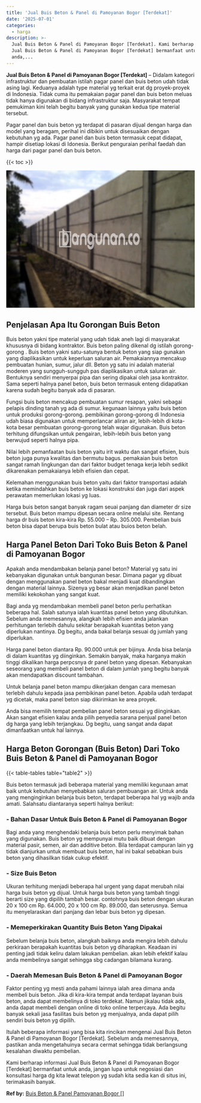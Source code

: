 ```yaml
---
title: 'Jual Buis Beton & Panel di Pamoyanan Bogor [Terdekat]'
date: '2025-07-01'
categories:
  - harga
description: >-
  Jual Buis Beton & Panel di Pamoyanan Bogor [Terdekat]. Kami berharap informasi
  Jual Buis Beton & Panel di Pamoyanan Bogor [Terdekat] bermanfaat untuk
  anda,...
---
```


**Jual Buis Beton & Panel di Pamoyanan Bogor \[Terdekat\]** – Didalam kategori infrastruktur dan pembuatan istilah pagar panel dan buis beton udah tidak asing lagi. Keduanya adalah type material yg terkait erat dg proyek-proyek di Indonesia. Tidak cuma itu pemakaian pagar panel dan buis beton meluas tidak hanya digunakan di bidang infrastruktur saja. Masyarakat tempat pemukiman kini telah begitu banyak yang gunakan kedua tipe material tersebut.

Pagar panel dan buis beton yg terdapat di pasaran dijual dengan harga dan model yang beragam, perihal ini dibikin untuk disesuaikan dengan kebutuhan yg ada. Pagar panel dan buis beton termasuk cepat didapat, hampir disetiap lokasi di Idonesia. Berikut penguraian perihal faedah dan harga dari pagar panel dan buis beton.

{{< toc >}}

![Jual Buis Beton & Panel di Pamoyanan Bogor [Terdekat]](/images/jual-panel-buis-beton-murah-37.png)

## Penjelasan Apa Itu Gorongan Buis Beton

Buis beton yakni tipe material yang udah tidak aneh lagi di masyarakat khususnya di bidang kontraktor. Buis beton paling dikenal dg istilah gorong-gorong . Buis beton yakni satu-satunya bentuk beton yang siap gunakan yang diaplikasikan untuk keperluan saluran air. Pemakaiannya mencakup pembuatan hunian, sumur, jalur dll. Beton yg satu ini adalah material moderen yang sungguh-sungguh pas diaplikasikan untuk saluran air. Bentuknya sendiri menyerpai pipa dan sering dipakai oleh jasa kontraktor. Sama seperti halnya panel beton, buis beton termasuk enteng didapatkan karena sudah begitu banyak ada di pasaran.

Fungsi buis beton mencakup pembuatan sumur resapan, yakni sebagai pelapis dinding tanah yg ada di sumur. kegunaan lainnya yaitu buis beton untuk produksi gorong-gorong. pembikinan gorong-gorong di Indonesia udah biasa digunakan untuk memperlancar aliran air, lebih-lebih di kota-kota besar pembuatan gorong-gorong telah wajar digunakan. Buis beton terhitung difungsikan untuk pengairan, lebih-lebih buis beton yang berwujud seperti halnya pipa.

Nilai lebih pemanfaatan buis beton yaitu irit waktu dan sangat efisien, buis beton juga punya kwalitas dan bermutu bagus. pemakaian buis beton sangat ramah lingkungan dan dari faktor budget tenaga kerja lebih sedikit dikarenakan pemakaianya lebih efisien dan cepat.

Kelemahan menggunakan buis beton yaitu dari faktor transportasi adalah ketika memindahkan buis beton ke lokasi konstruksi dan juga dari aspek perawatan memerlukan lokasi yg luas.

Harga buis beton sangat banyak ragam seuai panjang dan diameter dr size tersebut. Buis beton mampu dipesan secara online melalui site. Rentang harga dr buis beton kira-kira Rp. 55.000 – Rp. 305.000. Pembelian buis beton bisa dapat berupa buis beton bulat atau buios beton belah.

## Harga Panel Beton Dari Toko Buis Beton & Panel di Pamoyanan Bogor

Apakah anda mendambakan belanja panel beton? Material yg satu ini kebanyakan digunakan untuk bangunan besar. Dimana pagar yg dibuat dengan menggunakan panel beton bakal menjadi kuat dibandingkan dengan material lainnya. Sizenya yg besar akan menjadikan panel beton memiliki kekokohan yang sangat kuat.

Bagi anda yg mendambakan membeli panel beton perlu perhatikan beberapa hal. Salah satunya ialah kuantitas panel beton yang dibutuhkan. Sebelum anda memesannya, alangkah lebih efisien anda jalankan perhitungan terlebih dahulu sekitar berapakah kuantitas beton yang diperlukan nantinya. Dg begitu, anda bakal belanja sesuai dg jumlah yang diperlukan.

Harga panel beton diantara Rp. 90.000 untuk per bijinya. Anda bisa belanja di dalam kuantitas yg diinginkan. Semakin banyak, maka harganya makin tinggi dikalikan harga perpcsnya dr panel beton yang dipesan. Kebanyakan seseorang yang membeli panel beton di dalam jumlah yang begitu banyak akan mendapatkan discount tambahan.

Untuk belanja panel beton mampu dikerjakan dengan cara memesan terlebih dahulu kepada jasa pembikinan panel beton. Apabila udah terdapat yg dicetak, maka panel beton siap dikirimkan ke area proyek.

Anda bisa memilih tempat pembelian panel beton sesuai yg diinginkan. Akan sangat efisien kalau anda pilih penyedia sarana penjual panel beton dg harga yang lebih terjangkau. Dg begitu, uang sangat anda dapat dimanfaatkan untuk hal lainnya.

## Harga Beton Gorongan (Buis Beton) Dari Toko Buis Beton & Panel di Pamoyanan Bogor

{{< table-tables table="table2" >}}

Buis beton termasuk jadi beberapa material yang memiliki kegunaan amat baik untuk kebutuhan menyebabkan saluran pembuangan air. Untuk anda yang menginginkan belanja buis beton, terdapat beberapa hal yg wajib anda amati. Salahsatu diantaranya seperti halnya berikut:

### \- Bahan Dasar Untuk Buis Beton & Panel di Pamoyanan Bogor

Bagi anda yang menghendaki belanja buis beton perlu menyimak bahan yang digunakan. Buis beton yg mempunyai mutu baik dibuat dengan material pasir, semen, air dan additive beton. Bila terdapat campuran lain yg tidak dianjurkan untuk membuat buis beton, hal ini bakal sebabkan buis beton yang dihasilkan tidak cukup efektif.

### \- Size Buis Beton

Ukuran terhitung menjadi beberapa hal urgent yang dapat merubah nilai harga buis beton yg dijual. Untuk harga buis beton yang tambah tinggi berarti size yang dipilih tambah besar. contohnya buis beton dengan ukuran 20 x 100 cm Rp. 64.000, 20 x 100 cm Rp. 89.000, dan seterusnya. Semua itu menyelaraskan dari panjang dan lebar buis beton yg dipesan.

### \- Memeperkirakan Quantity Buis Beton Yang Dipakai

Sebelum belanja buis beton, alangkah baiknya anda mengira lebih dahulu perkiraan berapakah kuantitas buis beton yg diharapkan. Keadaan ini penting jadi tidak keliru dalam lakukan pembelian. akan lebih efektif kalau anda membelinya sangat sehingga sbg cadangan bilamana kurang.

### \- Daerah Memesan Buis Beton & Panel di Pamoyanan Bogor

Faktor penting yg mesti anda pahami lainnya ialah area dimana anda membeli buis beton. Jika di kira-kira tempat anda terdapat layanan buis beton, anda dapat membelinya di toko terdekat. Namun jikalau tidak ada, anda dapat membeli dengan online di toko online terpercaya. Ada begitu banyak sekali jasa fasilitas buis beton yg menjualnya, anda dapat pilih sendiri buis beton yg dipilih.

Itulah beberapa informasi yang bisa kita rincikan mengenai Jual Buis Beton & Panel di Pamoyanan Bogor \[Terdekat\]. Sebelum anda memesannya, pastikan anda mengetahuinya secara cermat sehingga tidak berlangsung kesalahan diwaktu pembelian.

Kami berharap informasi Jual Buis Beton & Panel di Pamoyanan Bogor \[Terdekat\] bermanfaat untuk anda, jangan lupa untuk negosiasi dan konsultasi harga dg kita lewat telepon yg sudah kita sedia kan di situs ini, terimakasih banyak.

**Ref by:** [Buis Beton & Panel Pamoyanan Bogor []](https://id.wikipedia.org/wiki/Buis)

